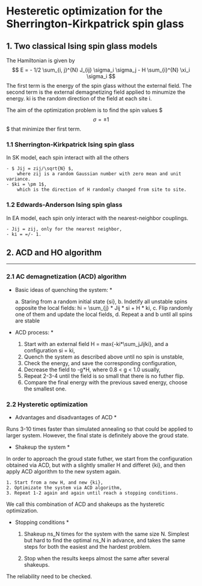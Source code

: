 # Hesteretic optimization for the Sherrington-Kirkpatrick spin glass

## 1. Two classical Ising spin glass models

The Hamiltonian is given by
$$
E = - 1/2  \sum_{i, j}^{N}  J_{ij}  \sigma_i \sigma_j - H \sum_{i}^{N} \xi_i \sigma_i
$$
The first term is the energy of the spin glass without the external field. The second term is the external demagnetizing field applied to minumize the energy. ki is the random direction of the field at each site i.

The aim of the optimization problem is to find the spin values $$$\sigma = \pm1$$$ that minimize ther first term.

### 1.1 Sherrington-Kirkpatrick Ising spin glass

In SK model, each spin interact with all the others

    - $ Jij = zij/\sqrt{N} $,
        where zij is a random Gaussian number with zero mean and unit variance.
    - $ki = \pm 1$,
        which is the direction of H randomly changed from site to site.

### 1.2 Edwards-Anderson Ising spin glass

In EA model, each spin only interact with the nearest-neighbor couplings.

    - Jij = zij, only for the nearest neighbor,
    - ki = =/- 1.
    
## 2. ACD and HO algorithm
--------------------------------------------------------------------------

### 2.1 AC demagnetization (ACD) algorithm

* Basic ideas of quenching the system: *

    a. Staring from a random initial state {si},
    b. Indetify all unstable spins opposite the local fields:
        hi = \sum_{j} * Jij * si + H * ki,
    c. Flip randomly one of them and update the local fields,
    d. Repeat a and b until all spins are stable
    
* ACD process: *

    1. Start with an external field H = max{-ki*\sum_j*Jij*ki}, and a configuration si = ki,
    2. Quench the system as described above until no spin is unstable,
    3. Check the energy, and save the corresponding configuration,
    4. Decrease the field to -g*H, where 0.8 < g < 1.0 usually,
    5. Repeat 2-3-4 until the field is so small that there is no futher flip.
    6. Compare the final energy with the previous saved energy, choose the smallest one.
    
### 2.2 Hysteretic optimization

* Advantages and disadvantages of ACD *

Runs 3-10 times faster than simulated annealing so that could be applied to larger system. However, the final state is definitely above the groud state.

* Shakeup the system *

In order to approach the groud state futher, we start from the configuration obtained via ACD, but with a slightly smaller H and differet {ki}, and then apply ACD algorithm to the new system again.

    1. Start from a new H, and new {ki},
    2. Optimizate the system via ACD algorithm,
    3. Repeat 1-2 again and again until reach a stopping conditions.

We call this combination of ACD and shakeups as the hysteretic optimization.

* Stopping conditions *

    1. Shakeup ns_N times for the system with the same size N.
        Simplest but hard to find the optimal ns_N in advance, and takes the same steps for both the easiest and the hardest problem.
    
    2. Stop when the results keeps almost the same after several shakeups.
    
The reliability need to be checked. 




    
    
